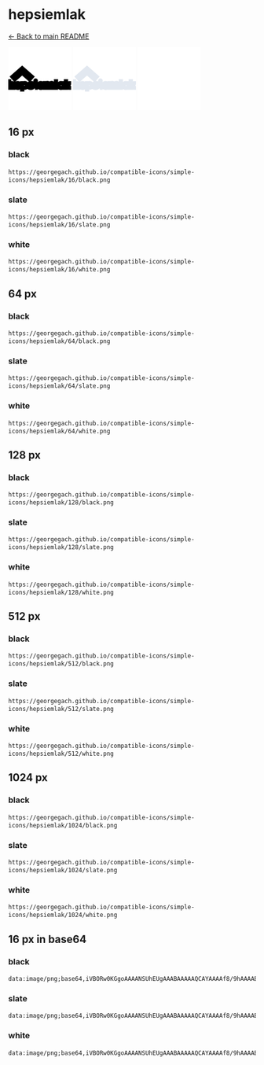 # hepsiemlak

[← Back to main README](../../README.md)


<img src="./128/black.png" width="128" alt="hepsiemlak black icon" />
<img src="./128/slate.png" width="128" alt="hepsiemlak slate icon" />
<img src="./128/white.png" width="128" alt="hepsiemlak white icon" />

## 16 px

### black
```
https://georgegach.github.io/compatible-icons/simple-icons/hepsiemlak/16/black.png
```

### slate
```
https://georgegach.github.io/compatible-icons/simple-icons/hepsiemlak/16/slate.png
```

### white
```
https://georgegach.github.io/compatible-icons/simple-icons/hepsiemlak/16/white.png
```

## 64 px

### black
```
https://georgegach.github.io/compatible-icons/simple-icons/hepsiemlak/64/black.png
```

### slate
```
https://georgegach.github.io/compatible-icons/simple-icons/hepsiemlak/64/slate.png
```

### white
```
https://georgegach.github.io/compatible-icons/simple-icons/hepsiemlak/64/white.png
```

## 128 px

### black
```
https://georgegach.github.io/compatible-icons/simple-icons/hepsiemlak/128/black.png
```

### slate
```
https://georgegach.github.io/compatible-icons/simple-icons/hepsiemlak/128/slate.png
```

### white
```
https://georgegach.github.io/compatible-icons/simple-icons/hepsiemlak/128/white.png
```

## 512 px

### black
```
https://georgegach.github.io/compatible-icons/simple-icons/hepsiemlak/512/black.png
```

### slate
```
https://georgegach.github.io/compatible-icons/simple-icons/hepsiemlak/512/slate.png
```

### white
```
https://georgegach.github.io/compatible-icons/simple-icons/hepsiemlak/512/white.png
```

## 1024 px

### black
```
https://georgegach.github.io/compatible-icons/simple-icons/hepsiemlak/1024/black.png
```

### slate
```
https://georgegach.github.io/compatible-icons/simple-icons/hepsiemlak/1024/slate.png
```

### white
```
https://georgegach.github.io/compatible-icons/simple-icons/hepsiemlak/1024/white.png
```

## 16 px in base64

### black
```
data:image/png;base64,iVBORw0KGgoAAAANSUhEUgAAABAAAAAQCAYAAAAf8/9hAAAABmJLR0QA/wD/AP+gvaeTAAAAnElEQVQ4je3QPQ4BURSG4eciEgWFPdBZhfVQ2IBEawNaiVJ0ViAatUSrUAiNwhR+gmJGItMY0c7b3ZP7fufkIydN8x95gCNGCL+IRUxwQoQz5ihnDegm4g4dbHHBEIVvcsAaVYyxRwl9LHHAAnXc0RD3NEMP04BnKvSRYfP7z72ETTK8oYUVKsl1EWofgUHcUT15X9PJbT+UlxPzAhO6Himp15GwAAAAAElFTkSuQmCC
```

### slate
```
data:image/png;base64,iVBORw0KGgoAAAANSUhEUgAAABAAAAAQCAYAAAAf8/9hAAAABmJLR0QA/wD/AP+gvaeTAAAA40lEQVQ4je2QsUrDYBSFv/NbBYcq5B3sUnwKHV36HG5OboLgO7h2F99BShdni7MhYGiVhBAXTf7joIIRIbr3m+4d7sc9B9Z0yFbV6L834WtIH4vz2MR5mpeXtvVXgWxvZMtqijky3pRwNDf18+5kPNZr7wfZqjrGcWJcG59G+0nocJgUF7ZDn0BpXtxhhiGEaYRcZmD7DHkOWtphJrWJQmhiG/dC0Ci2XCNOJK6U5qV/SOP3bn7FREQAmgHo3pgAb4Z94FZiGyPQi80O+ogiJNs1Ivncux095OXBYuGtvtxrurwDPMJsVUCtsrYAAAAASUVORK5CYII=
```

### white
```
data:image/png;base64,iVBORw0KGgoAAAANSUhEUgAAABAAAAAQCAYAAAAf8/9hAAAABmJLR0QA/wD/AP+gvaeTAAAAqElEQVQ4je3QPS6EARRG4edDJAoKe6CzCuuhsAGJ1ga0EqXorEA0aolWoRAaxSj8xNEMYZoZ0c4pb+55783LnF9Um/+RD6rH6qga/iIuVifVU/VcjarzannWgN2xeFftVLfVS3VYLUzzh+oaqzjGPZawj0s84ALreMcGNnGGPZwOVROhH5h2+WvnfQk34+EbtnCFFQx4xtqPwAGj8UfwOtnH9szlzfnmE1iEZeGsBe/WAAAAAElFTkSuQmCC
```

